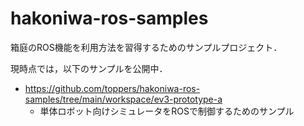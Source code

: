 # hakoniwa-ros-samples

箱庭のROS機能を利用方法を習得するためのサンプルプロジェクト．

現時点では，以下のサンプルを公開中．

* https://github.com/toppers/hakoniwa-ros-samples/tree/main/workspace/ev3-prototype-a
  * 単体ロボット向けシミュレータをROSで制御するためのサンプル 
